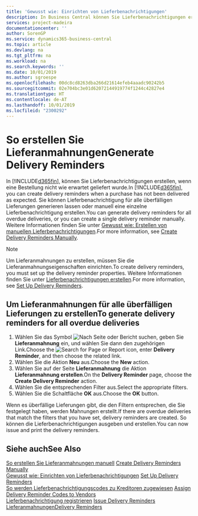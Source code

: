 ```yaml
---
title: 'Gewusst wie: Einrichten von Lieferbenachrichtigungen'
description: In Business Central können Sie Lieferbenachrichtigungen erstellen, wenn eine Bestellung nicht wie erwartet geliefert wurde.
services: project-madeira
documentationcenter: ''
author: SorenGP
ms.service: dynamics365-business-central
ms.topic: article
ms.devlang: na
ms.tgt_pltfrm: na
ms.workload: na
ms.search.keywords: ''
ms.date: 10/01/2019
ms.author: sgroespe
ms.openlocfilehash: 00dc8cd8263dba266d21614efeb4aaadc90242b5
ms.sourcegitcommit: 02e704bc3e01d62072144919774f1244c42827e4
ms.translationtype: HT
ms.contentlocale: de-AT
ms.lasthandoff: 10/01/2019
ms.locfileid: "2300292"
---
```

# <a name="generate-delivery-reminders"></a><span data-ttu-id="8d71b-103">So erstellen Sie Lieferanmahnungen</span><span class="sxs-lookup"><span data-stu-id="8d71b-103">Generate Delivery Reminders</span></span>
<span data-ttu-id="8d71b-104">In [!INCLUDE[d365fin](../../includes/d365fin_md.md)], können Sie Lieferbenachrichtigungen erstellen, wenn eine Bestellung nicht wie erwartet geliefert wurde.</span><span class="sxs-lookup"><span data-stu-id="8d71b-104">In [!INCLUDE[d365fin](../../includes/d365fin_md.md)], you can create delivery reminders when a purchase has not been delivered as expected.</span></span> <span data-ttu-id="8d71b-105">Sie können Lieferbenachrichtigung für alle überfälligen Lieferungen generieren lassen oder manuell eine einzelne Lieferbenachrichtigung erstellen.</span><span class="sxs-lookup"><span data-stu-id="8d71b-105">You can generate delivery reminders for all overdue deliveries, or you can create a single delivery reminder manually.</span></span> <span data-ttu-id="8d71b-106">Weitere Informationen finden Sie unter [Gewusst wie: Erstellen von manuellen Lieferbenachrichtigungen](how-to-create-delivery-reminders-manually.md).</span><span class="sxs-lookup"><span data-stu-id="8d71b-106">For more information, see [Create Delivery Reminders Manually](how-to-create-delivery-reminders-manually.md).</span></span>  

> [!NOTE]  
>  <span data-ttu-id="8d71b-107">Um Lieferanmahnungen zu erstellen, müssen Sie die Lieferanmahnungseigenschaften einrichten.</span><span class="sxs-lookup"><span data-stu-id="8d71b-107">To create delivery reminders, you must set up the delivery reminder properties.</span></span> <span data-ttu-id="8d71b-108">Weitere Informationen finden Sie unter [Lieferbenachrichtigungen erstellen](how-to-set-up-delivery-reminders.md).</span><span class="sxs-lookup"><span data-stu-id="8d71b-108">For more information, see [Set Up Delivery Reminders](how-to-set-up-delivery-reminders.md).</span></span>  

## <a name="to-generate-delivery-reminders-for-all-overdue-deliveries"></a><span data-ttu-id="8d71b-109">Um Lieferanmahnungen für alle überfälligen Lieferungen zu erstellen</span><span class="sxs-lookup"><span data-stu-id="8d71b-109">To generate delivery reminders for all overdue deliveries</span></span>  

1.  <span data-ttu-id="8d71b-110">Wählen Sie das Symbol ![Nach Seite oder Bericht suchen](../../media/ui-search/search_small.png "Nach Seite oder Bericht suchen"), geben Sie **Lieferanmahnung** ein, und wählen Sie dann den zugehörigen Link.</span><span class="sxs-lookup"><span data-stu-id="8d71b-110">Choose the ![Search for Page or Report](../../media/ui-search/search_small.png "Search for Page or Report icon") icon, enter **Delivery Reminder**, and then choose the related link.</span></span>  
2.  <span data-ttu-id="8d71b-111">Wählen Sie die Aktion **Neu** aus.</span><span class="sxs-lookup"><span data-stu-id="8d71b-111">Choose the **New** action.</span></span>  
3.  <span data-ttu-id="8d71b-112">Wählen Sie auf der Seite **Lieferanmahnung** die Aktion **Lieferanmahnung erstellen**.</span><span class="sxs-lookup"><span data-stu-id="8d71b-112">On the **Delivery Reminder** page, choose the **Create Delivery Reminder** action.</span></span>  
4.  <span data-ttu-id="8d71b-113">Wählen Sie die entsprechenden Filter aus.</span><span class="sxs-lookup"><span data-stu-id="8d71b-113">Select the appropriate filters.</span></span>  
5.  <span data-ttu-id="8d71b-114">Wählen Sie die Schaltfläche **OK** aus.</span><span class="sxs-lookup"><span data-stu-id="8d71b-114">Choose the **OK** button.</span></span>  

<span data-ttu-id="8d71b-115">Wenn es überfällige Lieferungen gibt, die den Filtern entsprechen, die Sie festgelegt haben, werden Mahnungen erstellt.</span><span class="sxs-lookup"><span data-stu-id="8d71b-115">If there are overdue deliveries that match the filters that you have set, delivery reminders are created.</span></span> <span data-ttu-id="8d71b-116">So können die Lieferbenachrichtigungen ausgeben und erstellen.</span><span class="sxs-lookup"><span data-stu-id="8d71b-116">You can now issue and print the delivery reminders.</span></span>  

## <a name="see-also"></a><span data-ttu-id="8d71b-117">Siehe auch</span><span class="sxs-lookup"><span data-stu-id="8d71b-117">See Also</span></span>  
 <span data-ttu-id="8d71b-118">[So erstellen Sie Lieferanmahnungen manuell](how-to-create-delivery-reminders-manually.md) </span><span class="sxs-lookup"><span data-stu-id="8d71b-118">[Create Delivery Reminders Manually](how-to-create-delivery-reminders-manually.md) </span></span>  
 <span data-ttu-id="8d71b-119">[Gewusst wie: Einrichten von Lieferbenachrichtigungen](how-to-set-up-delivery-reminders.md) </span><span class="sxs-lookup"><span data-stu-id="8d71b-119">[Set Up Delivery Reminders](how-to-set-up-delivery-reminders.md) </span></span>  
 <span data-ttu-id="8d71b-120">[So werden Lieferbenachrichtigungscodes zu Kreditoren zugewiesen](how-to-assign-delivery-reminder-codes-to-vendors.md) </span><span class="sxs-lookup"><span data-stu-id="8d71b-120">[Assign Delivery Reminder Codes to Vendors](how-to-assign-delivery-reminder-codes-to-vendors.md) </span></span>  
 <span data-ttu-id="8d71b-121">[Lieferbenachrichtigung registrieren](how-to-issue-delivery-reminders.md) </span><span class="sxs-lookup"><span data-stu-id="8d71b-121">[Issue Delivery Reminders](how-to-issue-delivery-reminders.md) </span></span>  
 [<span data-ttu-id="8d71b-122">Lieferanmahnungen</span><span class="sxs-lookup"><span data-stu-id="8d71b-122">Delivery Reminders</span></span>](delivery-reminders.md)
